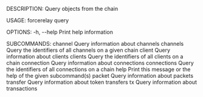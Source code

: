 DESCRIPTION:
Query objects from the chain

USAGE:
    forcerelay query <SUBCOMMAND>

OPTIONS:
    -h, --help    Print help information

SUBCOMMANDS:
    channel        Query information about channels
    channels       Query the identifiers of all channels on a given chain
    client         Query information about clients
    clients        Query the identifiers of all clients on a chain
    connection     Query information about connections
    connections    Query the identifiers of all connections on a chain
    help           Print this message or the help of the given subcommand(s)
    packet         Query information about packets
    transfer       Query information about token transfers
    tx             Query information about transactions
